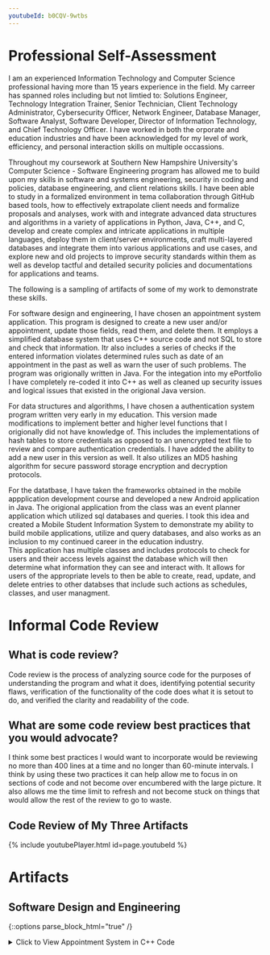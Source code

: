 ```yaml
---
youtubeId: b0CQV-9wtbs
---
```


# Professional Self-Assessment

I am an experienced Information Technology and Computer Science professional having more than 15 years experience in the field.  My carreer has spanned roles including 
but not limtied to: Solutions Engineer, Technology Integration Trainer, Senior Technician, Client Technology Administrator, Cybersecurity Officer, Network Engineer, 
Database Manager, Software Analyst, Software Developer, Director of Information Technology, and Chief Technology Officer. I have worked in both the orporate and 
education industries and have been acknowledged for my level of work, efficiency, and personal interaction skills on multiple occassions.

Throughout my coursework at Southern New Hampshire University's Computer Science - Software Engineering program has allowed me to build upon my skills in software and 
systems engineering, security in coding and policies, database engineering, and client relations skills. 
I have been able to study in a formalized environment in tema collaboration through GitHub based tools, how to effectively extrapolate client needs and formalize 
proposals and analyses, work with and integrate advanced data structures and algorithms in a variety of applications in Python, Java, C++, and C, develop and create 
complex and intricate applications in multiple languages, deploy them in client/server environments, craft multi-layered databases and integrate them into various 
applications and use cases, and explore new and old projects to improve security standards within them as well as develop tactful and detailed security policies and 
documentations for applications and teams. 

The following is a sampling of artifacts of some of my work to demonstrate these skills. 

For software design and engineering, I have chosen an appointment system application.  This program is designed to create a new user and/or appointment, update those 
fields, read them, and delete them.  It employs a simplified database system that uses C++ source code and not SQL to store and check that information.  Itr also 
includes a series of checks if the entered information violates determined rules such as date of an appointment in the past as well as warn the user of such problems. 
The program was origionally written in Java.  For the integation into my ePortfolio I have completely re-coded it into C++ as well as cleaned up security issues and 
logical issues that existed in the origional Java version.

For data structures and algorithms, I have chosen a authentication system program written very early in my education.  This version made modifications to implement 
better and higher level functions that I origionally did not have knowledge of.  This includes the implementations of hash tables to store credentials as opposed to an 
unencrypted text file to review and compare authentication credentials.  I have added the ability to add a new user in this version as well.  It also utilizes an MD5 
hashing algorithm for secure password storage encryption and decryption protocols. 

For the datatbase, I have taken the frameworks obtained in the mobile appplication development course and developed a new Android application in Java.  The origional 
application from the class was an event planner application which utilized sql databases and queries.  I took this idea and created a Mobile Student Information System 
to demonstrate my ability to build mobile applications, utilize and query databases, and also works as an inclusion to my continued career in the education industry.  
This application has multiple classes and includes protocols to check for users and their access levels against the database which will then determine what information 
they can see and interact with.  It allows for users of the appropriate levels to then be able to create, read, update, and delete entries to other databses that 
include such actions as schedules, classes, and user managment.  

# Informal Code Review 

## What is code review?

Code review is the process of analyzing source code for the purposes of understanding the program and what it does, identifying potential security flaws, verification of the functionality of the code does what it is setout to do, and verified the clarity and readability of the code.

## What are some code review best practices that you would advocate?

I think some best practices I would want to incorporate would be reviewing no more than 400 lines at a time and no longer than 60-minute intervals.  I think by using these two practices it can help allow me to focus in on sections of code and not become over encumbered with the large picture.  It also allows me the time limit to refresh and not become stuck on things that would allow the rest of the review to go to waste.

## Code Review of My Three Artifacts
{% include youtubePlayer.html id=page.youtubeId %}


# Artifacts

## Software Design and Engineering
{::options parse_block_html="true" /}
<details><summary markdown="span"> Click to View Appointment System in C++ Code</summary>
```cpp
// AppointmentService.cpp 
//

#include <iomanip>
#include <iostream>
#include <string>

#pragma warning(disable:4996);

//Arrays
long idNumbers[] = {220000001};
int appointmentDate[] = {01012023};
std::string appointmentDescription[] = {"This Is a Test"};

//Variable Declarations
int existingID = 0;
int dateOfNewAppointment = 0;
std::string descriptionOfNewAppointment;
int menuChoice = 0;
long idNumberOfNewAppointment = 0;

long CreateId()
{
    /*
    * Checks the ID Array
    * Creates a new ID number based on last entry
    * Adds it to the end of the array
    */
    int newIndex = sizeof(idNumbers) / sizeof(idNumbers[0]);  
    int lastIndex = newIndex - 1;                             
    long newId = idNumbers[lastIndex] + 1;                     
    idNumbers[newIndex] = newId;                                
    
    return idNumbers[newIndex];
}

int CreateDate()
{
   /*
   * Takes in a month, day and year
   * formats the day and month to a 2digit format
   * Verifies the day is in range of the associated month
   * formats the date to a mmddyyyy format
   */

    //Variables for This function 
    int month = 0;
    int day = 0;
    int year = 0;
    int formatDay = 0;
    int formatMonth = 0;
    int formatYear = 0;
    int switchMonth = 0;
    bool leapYear = false;
    std::string dayString;
    std::string monthString;
    std::string yearString;
    std::string fullDate;
    int date = 0;

    //Calulates the current date time
    std::time_t time = std::time(0);
    std::tm* nowTime = std::localtime(&time);

    /*
    * The following functions get the appointment date in chunks
    * This includes a year check to approve appointment not in the past
    *     */

    while (year < nowTime->tm_year + 1900)
    {
        std::cout << "Enter The year of the new appointment date in YYYY format: ";
        std::cin >> year;
        if (year < nowTime->tm_year + 1900)
        {
            std::cout << "ERROR: Year is in the past" << std::endl;
        }
    }

    
    while (month < 1 || month > 12) 
    {

        std::cout << "Enter the month of the appointment in number format(1-12): ";
        std::cin >> month;

        if (month < 1 || month > 12)
        {
            std::cout << "ERROR: Invalid Month number" << std::endl;
        }
    }
    
    while (day < 1 || day > 31)
    {
        std::cout << "Enter the day of the appointment in number format (1-31): ";
        std::cin >> day;
        if (day < 1 || day > 31)
        {
            std::cout << "ERROR: Invalid Day Number" << std::endl;
        }
    }

    //leap year check
    if (year % 4 == 0)
    {
        leapYear = true;
    }
    else
    {
        leapYear = false;
    }

    //format month to a 2-digit format
    if (month < 10)
    {
        formatMonth = ("%02d", month);
    }
    else
    {
        formatMonth = month;
    }

    //Loop to assign a value for a switch case statement
    if (month == (1 || 3 || 5 || 7 || 8 || 10 || 12))
    {
        switchMonth = 1;
    }
    else if (month == (4 || 6 || 9 || 11))
    {
        switchMonth = 2;
    }
    else if ((month == 2) && (leapYear = true))
    {
        switchMonth = 3;
    }
    else
    {
        switchMonth = 4;
    }

    //Check Day is in range of the given month
    switch (month) {
    case 1:
        if (day <= 31)
        {
            if (day < 10)
            {
                formatDay = ("%02d", day);
                break;
            }
            else
            {
                formatDay = day;
                break;
            }
        }
        else
        {
            std::cout << "Invalid Date Range" << std::endl;
            break;
        };
    case 2:
        if (day <= 30)
        {
            if (day < 10)
            {
                formatDay = ("%02d", day);
                break;
            }
            else
            {
                formatDay = day;
                break;
            }
        }
        else
        {
            std::cout << "Invalid Date Range" << std::endl;
            break;
        };
    case 3:
        if (day <= 29)
        {
            if (day < 10)
            {
                formatDay = ("%02d", day);
                break;
            }
            else
            {
                formatDay = day;
                break;
            }
        }
        else
        {
            std::cout << "Invalid Date Range" << std::endl;
            break;
        };

    case 4:
        if (day <= 28)
        {
            if (day < 10)
            {
                formatDay = ("%02d", day);
                break;
            }
            else
            {
                formatDay = day;
                break;
            }
        }
        else
        {
            std::cout << "Invalid Date Range" << std::endl;
            break;
        };
    }

    //Perform concactanation of the date values to a single date
    dayString = std::to_string(formatDay);
    monthString = std::to_string(formatMonth);
    yearString = std::to_string(formatYear);
    fullDate = monthString + dayString + yearString;
    date = stoi(fullDate);

    return date;
}

std::string CreateDescription() 
{
    /*
    * Function to store the description of the new appointment
    */
    std::string description;
    int count = 51;
    while (count > 50)
    {
        std::cout << "Enter the description of the appointment (50 Character Maximum): " << std::endl;
        std::cin >> description;
        if (description.length() > 50)
        {
            std::cout << "ERROR: Too Many Characters" << std::endl;
            count = description.length();
        }
        else
        {
            count = description.length();
        }

    }
    return description;

}

void AddAppointmentByID(long idNumber, int date, std::string description) 
{
    /*
    * Gets the index of the ID Number
    * Uses the same index across date and description arrays
    * Stores Values to arrays
    */

    long appointmentID = idNumber;
    int i = 0;

    int n = sizeof(idNumbers) / sizeof(idNumbers[0]);
    while (i < n)
    {
        if (idNumbers[i] == appointmentID)
        {
            break;
        }
        i++;
    }
    appointmentDate[i] = date;
    appointmentDescription[i] = description;

    std::cout << "Appointment Added" << std::endl;
}

void ViewAppointmentByID(long idNumber)
{
    /*
    * Gets the index of the ID Number
    * Uses the same index across date and description arrays
    * Prints the values stored at those points
    */

    long appointmentID = idNumber;
    int i = 0;

    int n = sizeof(idNumbers) / sizeof(idNumbers[0]);
    while (i < n)
    {
        if (idNumbers[i] == appointmentID)
        {
            break;
        }
        i++;
    }

    std::cout << idNumbers[i] << std::endl;
    std::cout << appointmentDate[i] << std::endl;
    std::cout << appointmentDescription[i] << std::endl;
}

void UpdateAppointmentByID(long idNumber, int newDate, std::string newDescription)
{
    /*
    * Gets the index of the ID Number
    * Uses the same index across date and description arrays
    * Stores the new values to the appropriate arrays
    */

    long appointmentID = idNumber;
    int i = 0;

    int n = sizeof(idNumbers) / sizeof(idNumbers[0]);
    while (i < n)
    {
        if (idNumbers[i] == appointmentID)
        {
            break;
        }
        i++;
    }
    appointmentDate[i] = newDate;
    appointmentDescription[i] = newDescription;

    std::cout << "Appointment Updated" << std::endl;
}

void DeleteAppointmentByID(long idNumber)
{
    /*
    * Gets the index of the ID Number
    * Uses the same index across date and description arrays
    * Deletes the index at those locations
    */

    long appointmentID = idNumber;
    int i = 0;

    int n = sizeof(idNumbers) / sizeof(idNumbers[0]);
    while (i < n)
    {
        if (idNumbers[i] == appointmentID)
        {
            break;
        }
        i++;
    }

    for (int j = i - 1; j < n; j++)
    {
        idNumbers[j] = idNumbers[j + 1];
        appointmentDate[j] = appointmentDate[j + 1];
        appointmentDescription[j] = appointmentDescription[j + 1];
    }
    n--;
}


int main()
{
    /*
    * Main Class
    * Produces a menu to let user choose an action
    * Action choice goes to a switch case to determine flow of processes
    * Program exits when choice is 5
    */   
    std::cout << "=====Appointment Service=====" << std::endl << std::endl;

    while (menuChoice != 5)
    {
        std::cout << "Enter the Menu Number of the Operation you would like to perform: " << std::endl;
        std::cout << "1. Create New Appointment" << std::endl;
        std::cout << "2. View an Appointment" << std::endl;
        std::cout << "3. Update an Existing Appointment" << std::endl;
        std::cout << "4. Delete an Existing Appointment" << std::endl;
        std::cout << "5. Exit and Quit" << std::endl << std::endl;

        std::cin >> menuChoice;
        std::cout << std::endl;

        switch (menuChoice)
        {
        case 1:
            idNumberOfNewAppointment = CreateId();
            dateOfNewAppointment = CreateDate();
            descriptionOfNewAppointment = CreateDescription();
            AddAppointmentByID(idNumberOfNewAppointment, dateOfNewAppointment, descriptionOfNewAppointment);
            break;

        case 2:
            std::cout << "Enter the appointment ID Number: ";
            std::cin >> existingID;
            ViewAppointmentByID(existingID);
            break;

        case 3:
            std::cout << "Enter the appointment ID Number: ";
            std::cin >> existingID;
            dateOfNewAppointment = CreateDate();
            descriptionOfNewAppointment = CreateDescription();
            UpdateAppointmentByID(existingID, dateOfNewAppointment,descriptionOfNewAppointment);
            break;

        case 4:
            std::cout << "Enter the appointment ID Number: ";
            std::cin >> existingID;
            DeleteAppointmentByID(existingID);
            break;
            
        case 5:
            std::cout << "Goodbye" << std::endl;
            break;
        }

    }

    std::cout << CreateId();
}
```
</details>
<br/>
{::options parse_block_html="false" /}


### Narrative
  This artifact was an appointment service application built as part of the final project of CS320.  The goal was to originally build a program that allowed a user to enter appointment details to create appointments as in a medical office setting.  
	This artifact enters my ePortfolio as part of the Software Design and Engineering aspect.  I chose this item as it was originally a more complex Java program relying on multiple class files and performing a variety methods and method checks to accomplish its’ tasks.  This would have served as a view of my abilities to work within the confines of the Java programming language, develop testing structures, and build a functional application that adheres to limitations of user requirements and books an appointment.  It also served as a proof of my ability to work off a prompt that served as a customer statement of work and be able to build the software from what they said.  The improvements in this case have been to clear up and automate some of the methods and checks utilized as well as convert the application to C++ from Java.
	As far as meeting the expected goal for this item, I would say I accomplished what I setout to do.  I took an existing java application that I wrote and converted to C++ and rebuilt it with more automations and optimizations to make it run smoother.  I think If I have more time at the end I may try to incorporate some of the other services that were part of the original project that I did not intend from the start.
	I think the biggest takeaway in this project was when I converted to C++.  My initial thought was to go line by line and converting to the languages syntax.  I later found out as I was doing it that this process would not really work.  As such I reviewed the Java version and determine what methods were used, what they did, and what the goal of them was.  Then took 



## Algorithm and Data Structure

[Authentication System program in Java] (_artifacts/datastructsalgor/IT145Authentication/src/AuthenticationSystem.java)

### Narrative
  This artifact is an authentication system in Java.  It was originally developed as part of the IT-145 class.  The original purpose was to develop a Java application that could get a username and password from a user, compare them against a file, and then return success or failure based on what it found for matches.  
	This artifact is included as part of the Data Structures and Algorithms aspect of the ePortfolio.  The original included a basic algorithm to deal with creating a hash for the password.  As it was, the artifact could suffice in my understanding of algorithms and how to interact with them.  With my modifications it will serve better as my understanding of data structures, how to create them, manipulate them, create search algorithms, and interact with the hashing algorithm and its’ incorporation into my code.  Those improvements came in the form of removing the text file of usernames and passwords and replacing with hash tables.  I have incorporated the ability to add a new user in which I built and employ a search algorithm to be able to assign the value in the hash tables.  
	I feel this met the objective I set out to do.  The goal was to modify an application that would better serve as a demonstration of my ability to use, create, and interact with data structures and algorithms.  I feel this application with its’ updates showcases those abilities.  
	As I was improving the artifact, I think one of the challenges I found was that I have not used a data structure in quite some time.  I spent a decent amount re-reading and learning hash tables and how to implement them for this project.  I also found that when removing the call to a text file, there were several areas I needed to completely re-do.  As such, I needed to build in how the interaction with the hash table occurred. Throughout this process I needed to relearn how to utilize and properly implement the hash table as well as perform such actions in Java since I had originally learned it in C++.


## Database

### Narrative
  The artifact is to be used for the database requirement.  The artifact I am using in is an Android application that is a mobile SIS system.  This exact artifact is being specifically created for these purposes.  I am using source code from the event manager Android application created in CS360 Mobile App Development and adapting or modifying the code to fit my needs for this application.  
	I selected this artifact as the original was the most interactivity in dealing with databases through my classwork and one I felt very confident with.  The database requirement needs to show my ability to create, query, and modify databases.  I am intending to showcase those abilities by creating a functional application that accomplishes all those elements by how the user interacts with the application.  The improvements in this case are taking the form of reviewing the original code from CS360 and determining what worked and how in it.  I then apply those concepts and some of that code into the new application to allow it do similarly. 
	I would say the application right now meets the requirements.  It is a functional application with multiple databases.  I have made the user interaction call to the databases to sperform functions and queries.  It allows for data to be added, viewed, updated, and deleted from the database.  It also calls on queries to the database to get information the application can use to perform functions such as checking for if a user exists, whether they have the proper credential to login, and determine what access level the user has and what information they get to see or interact with.  
I think what I learned is how in-depth this app has to be to be fully functional.  The original from CS360 had two views of login and event management.  This app is not fully functional as there are more elements to it that I’ve discovered through the development and design process. These include other databases I need to create for things like schedules and grades as well as the views for students, faculty, and academic admins and what they see and interact with.  Right now, the platform manager or super admin role is complete and meets all requirements.  In theory, I can modify what I have and remove the extra pieces and the app would look fully functional from a classroom perspective.  However, I wish to complete the extra pieces before the final submission at the end of the class.  Working in education, I feel this is an endeavor that is something that will be useful for me in the future and as such I want to have a fully functional product in the end. 
	


